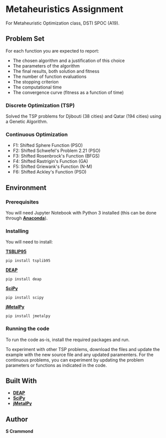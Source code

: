 # Metaheuristics Assignment 

For Metaheuristic Optimization class, DSTI SPOC (A19). 

## Problem Set

For each function you are expected to report:

- The chosen algorithm and a justification of this choice
- The parameters of the algorithm
- The final results, both solution and fitness
- The number of function evaluations
- The stopping criterion
- The computational time
- The convergence curve (fitness as a function of time)

### Discrete Optimization (TSP)

Solved the TSP problems for Djibouti (38 cities) and Qatar (194 cities) using a Genetic Algorithm. 

### Continuous Optimization 

- F1: Shifted Sphere Function (PSO)
- F2: Shifted Schwefel's Problem 2.21 (PSO) 
- F3: Shifted Rosenbrock's Function (BFGS)
- F4: Shifted Rastrigin's Function (GA)
- F5: Shifted Griewank's Function (N-M)
- F6: Shifted Ackley's Function (PSO)

## Environment

### Prerequisites

You will need Jupyter Notebook with Python 3 installed (this can be done through __[Anaconda](https://docs.conda.io/projects/conda/en/latest/user-guide/install/)__). 


### Installing

You will need to install:

__[TSBLIP95](https://tsplib95.readthedocs.io/en/stable/pages/usage.html#rendering-problems)__

```
pip install tsplib95
```

__[DEAP](https://deap.readthedocs.io/en/master/api/tools.html#deap.tools.mutShuffleIndexes)__

```
pip install deap
```

__[SciPy](https://docs.scipy.org/doc/scipy/reference/index.html)__

```
pip install scipy
```

__[jMetalPy](https://pypi.org/project/jmetalpy/)__

```
pip install jmetalpy
```

### Running the code

To run the code as-is, install the required packages and run. 

To experiment with other TSP problems, download the files and update the example with the new source file and any updated paramenters.
For the continuous problems, you can experiment by updating the problem parameters or functions as indicated in the code. 


## Built With

* __[DEAP](https://deap.readthedocs.io/en/master/)__
* __[SciPy](https://docs.scipy.org/doc/scipy/reference/index.html)__
* __[jMetalPy](https://github.com/jMetal/jMetalPy)__


## Author

**S Crammond**
